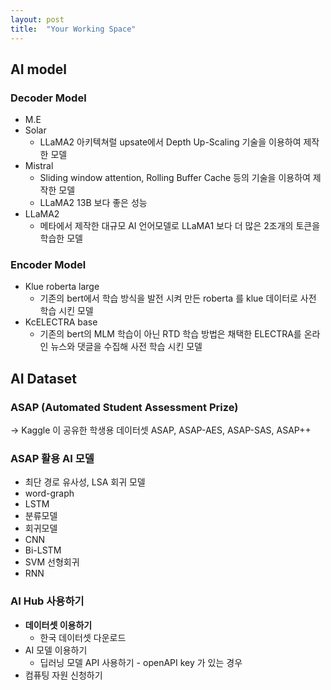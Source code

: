 ```yaml
---
layout: post
title:  "Your Working Space"
---
```


## AI model 
### Decoder Model 
* M.E
* Solar
  * LLaMA2 아키텍쳐럴 upsate에서 Depth Up-Scaling 기술을 이용하여 제작한 모델
* Mistral
  * Sliding window attention, Rolling Buffer Cache 등의 기술을 이용하여 제작한 모델
  * LLaMA2 13B 보다 좋은 성능
* LLaMA2
  * 메타에서 제작한 대규모 AI 언어모델로 LLaMA1 보다 더 많은 2조개의 토큰을 학습한 모델

### Encoder Model 
* Klue roberta large
  * 기존의 bert에서 학습 방식을 발전 시켜 만든 roberta 를 klue 데이터로 사전 학습 시킨 모델
* KcELECTRA base
  * 기존의 bert의 MLM 학습이 아닌 RTD 학습 방법은 채택한 ELECTRA를 온라인 뉴스와 댓글을 수집해 사전 학습 시킨 모델 


## AI Dataset 
### ASAP (Automated Student Assessment Prize) 
-> Kaggle 이 공유한 학생용 데이터셋 ASAP, ASAP-AES, ASAP-SAS, ASAP++

### ASAP 활용 AI 모델 
* 최단 경로 유사성, LSA 회귀 모델
* word-graph
* LSTM
* 분류모델
* 회귀모델
* CNN
* Bi-LSTM
* SVM 선형회귀
* RNN

### AI Hub 사용하기 
* <b>데이터셋 이용하기</b>
  * 한국 데이터셋 다운로드
* AI 모델 이용하기
  * 딥러닝 모델 API 사용하기 - openAPI key 가 있는 경우
* 컴퓨팅 자원 신청하기


